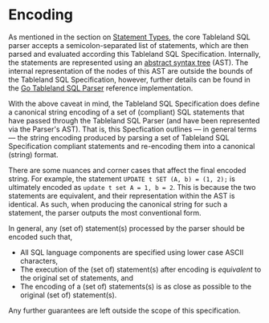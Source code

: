 # Encoding

As mentioned in the section on [Statement Types](#statement-types), the core Tableland SQL parser accepts a semicolon-separated list of statements, which are then parsed and evaluated according this Tableland SQL Specification. Internally, the statements are represented using an [abstract syntax tree](https://en.wikipedia.org/wiki/Abstract_syntax_tree) (AST). The internal representation of the nodes of this AST are outside the bounds of the Tableland SQL Specification, however, further details can be found in the [Go Tableland SQL Parser](https://github.com/tablelandnetwork/go-sqlparser) reference implementation.

With the above caveat in mind, the Tableland SQL Specification does define a canonical string encoding of a set of (compliant) SQL statements that have passed through the Tableland SQL Parser (and have been represented via the Parser's AST). That is, this Specfication outlines — in general terms — the string encoding produced by parsing a set of Tableland SQL Specification compliant statements and re-encoding them into a canonical (string) format.

There are some nuances and corner cases that affect the final encoded string. For example, the statement `UPDATE t SET (A, b) = (1, 2);` is ultimately encoded as `update t set A = 1, b = 2`. This is because the two statements are equivalent, and their representation within the AST is identical. As such, when producing the canonical string for such a statement, the parser outputs the most conventional form.

In general, any (set of) statement(s) processed by the parser should be encoded such that,

- All SQL language components are specified using lower case ASCII characters,
- The execution of the (set of) statement(s) after encoding is _equivalent_ to the original set of statements, and
- The encoding of a (set of) statements(s) is as close as possible to the original (set of) statement(s).

Any further guarantees are left outside the scope of this specification.
